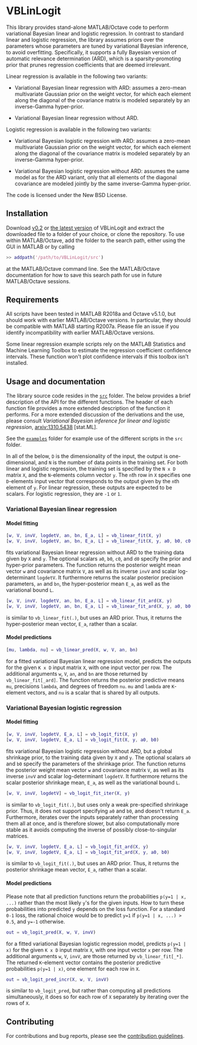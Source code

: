# VBLinLogit

This library provides stand-alone MATLAB/Octave code to perform variational Bayesian linear and logistic regression. In contrast to standard linear and logistic regression, the library assumes priors over the parameters whose parameters are tuned by variational Bayesian inference, to avoid overfitting. Specifically, it supports a fully Bayesian version of automatic relevance determination (ARD), which is a sparsity-promoting prior that prunes regression coefficients that are deemed irrelevant. 

Linear regression is available in the following two variants:

*   Variational Bayesian linear regression with ARD: assumes a zero-mean multivariate Gaussian prior on the weight vector, for which each element along the diagonal of the covariance matrix is modeled separately by an inverse-Gamma hyper-prior.
    
*   Variational Bayesian linear regression without ARD.

Logistic regression is available in the following two variants:

*   Variational Bayesian logistic regression with ARD: assumes a zero-mean multivariate Gaussian prior on the weight vector, for which each element along the diagonal of the covariance matrix is modeled separately by an inverse-Gamma hyper-prior.

*   Variational Bayesian logistic regression without ARD: assumes the same model as for the ARD variant, only that all elements of the diagonal covariance are modeled jointly by the same inverse-Gamma hyper-prior.

The code is licensed under the New BSD License.

## Installation

Download [v0.2](https://github.com/DrugowitschLab/VBLinLogit/archive/v0.2.zip) or [the latest version](https://github.com/DrugowitschLab/VBLinLogit/archive/master.zip) of VBLinLogit and extract the downloaded file to a folder of your choice, or clone the repository. To use within MATLAB/Octave, add the folder to the search path, either using the GUI in MATLAB or by calling
```Matlab
>> addpath('/path/to/VBLinLogit/src')
```
at the MATLAB/Octave command line. See the MATLAB/Octave documentation for how to save this search path for use in future MATLAB/Octave sessions.

## Requirements

All scripts have been tested in MATLAB R2018a and Octave v5.1.0, but should work with earlier MATLAB/Octave versions. In particular, they should be compatible with MATLAB starting R2007a. Please file an issue if you identify incompatibility with earlier MATLAB/Octave versions.

Some linear regression example scripts rely on the MATLAB Statistics and Machine Learning Toolbox to estimate the regression coefficient confidence intervals. These function won't plot confidence intervals if this toolbox isn't installed.

## Usage and documentation

The library source code resides in the [`src`](src) folder. The below provides a brief description of the API for the different functions. The header of each function file provides a more extended description of the function it performs. For a more extended discussion of the derivations and the use, please consult *Variational Bayesian
inference for linear and logistic regression*, [arxiv:1310.5438](http://arxiv.org/abs/1310.5438) [stat.ML].

See the [`examples`](examples) folder for example use of the different scripts in the `src` folder.

In all of the below, `D` is the dimensionality of the input, the output is one-dimensional, and `N` is the number of data points in the training set. For both linear and logistic regression, the training set is specified by the `N x D` matrix `X`, and the `N`-elements column vector `y`. The `n`th row in `X` specifies one `D`-elements input vector that corresponds to the output given by the `n`th element of `y`. For linear regression, these outputs are expected to be scalars. For logistic regression, they are `-1` or `1`.

### Variational Bayesian linear regression

#### Model fitting

```Matlab
[w, V, invV, logdetV, an, bn, E_a, L] = vb_linear_fit(X, y)
[w, V, invV, logdetV, an, bn, E_a, L] = vb_linear_fit(X, y, a0, b0, c0, d0)
```
fits variational Bayesian linear regression without ARD to the training data given by `X` and `y`. The optional scalars `a0`, `b0`, `c0`, and `d0` specify the prior and hyper-prior parameters. The function returns the posterior weight mean vector `w` and covariance matrix `V`, as well as its inverse `invV` and scalar log-determinant `logdetV`. It furthermore returns the scalar posterior precision parameters, `an` and `bn`, the hyper-posterior mean `E_a`, as well as the variational bound `L`.

```Matlab
[w, V, invV, logdetV, an, bn, E_a, L] = vb_linear_fit_ard(X, y)
[w, V, invV, logdetV, an, bn, E_a, L] = vb_linear_fit_ard(X, y, a0, b0, c0, d0)
```
is similar to `vb_linear_fit(.)`, but uses an ARD prior. Thus, it returns the hyper-posterior mean vector, `E_a`, rather than a scalar.

#### Model predictions

```Matlab
[mu, lambda, nu] = vb_linear_pred(X, w, V, an, bn)
```
for a fitted variational Bayesian linear regression model, predicts the outputs for the given `K x D` input matrix `X`, with one input vector per row. The additional arguments `w`, `V`, `an`, and `bn` are those returned by `vb_linear_fit[_ard]`. The function returns the posterior predictive means `mu`, precisions `lambda`, and degrees of freedom `nu`. `mu` and `lambda` are `K`-element vectors, and `nu` is a scalar that is shared by all outputs.

### Variational Bayesian logistic regression

#### Model fitting

```Matlab
[w, V, invV, logdetV, E_a, L] = vb_logit_fit(X, y)
[w, V, invV, logdetV, E_a, L] = vb_logit_fit(X, y, a0, b0)
```
fits variational Bayesian logistic regression without ARD, but a global shrinkage prior, to the training data given by `X` and `y`. The optional scalars `a0` and `b0` specify the parameters of the shrinkage prior. The function returns the posterior weight mean vector `w` and covariance matrix `V`, as well as its inverse `invV` and scalar log-determinant `logdetV`. It furthermore returns the scalar posterior shrinkage mean, `E_a`, as well as the variational bound `L`.

```Matlab
[w, V, invV, logdetV] = vb_logit_fit_iter(X, y)
```
is similar to `vb_logit_fit(.)`, but uses only a weak pre-specified shrinkage prior. Thus, it does not support specifying `a0` and `b0`, and doesn't return `E_a`. Furthermore, iterates over the inputs separately rather than processing them all at once, and is therefore slower, but also computationally more stable as it avoids computing the inverse of possibly close-to-singular matrices.

```Matlab
[w, V, invV, logdetV, E_a, L] = vb_logit_fit_ard(X, y)
[w, V, invV, logdetV, E_a, L] = vb_logit_fit_ard(X, y, a0, b0)
```
is similar to `vb_logit_fit(.)`, but uses an ARD prior. Thus, it returns the posterior shrinkage mean vector, `E_a`, rather than a scalar.

#### Model predictions

Please note that all prediction functions return the probabilities `p(y=1 | x, ...)` rather than the most likely `y`'s for the given inputs. How to turn these probabilities into predicted `y` depends on the loss function. For a standard `0-1` loss, the rational choice would be to predict `y=1` if `p(y=1 | x, ...) > 0.5`, and `y=-1` otherwise.

```Matlab
out = vb_logit_pred(X, w, V, invV)
```
for a fitted variational Bayesian logistic regression model, predicts `p(y=1 | x)` for the given `K x D` input matrix `X`, with one input vector `x` per row. The additional arguments `w`, `V`, `invV`, are those returned by `vb_linear_fit[_*]`. The returned `K`-element vector contains the posterior predictive probabilities `p(y=1 | x)`, one element for each row in `X`.

```Matlab
out = vb_logit_pred_incr(X, w, V, invV)
```
is similar to `vb_logit_pred`, but rather than computing all predictions simultaneously, it does so for each row of `X` separately by iterating over the rows of `X`.

## Contributing

For contributions and bug reports, please see the [contribution guidelines](CONTRIBUTING.md).
